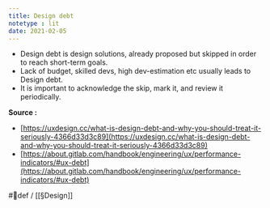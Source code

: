 ```yaml
---
title: Design debt
notetype : lit
date: 2021-02-05
---
```


- Design debt is design solutions, already proposed but skipped in order to reach short-term goals.
- Lack of budget, skilled devs, high dev-estimation etc usually leads to Design debt. 
- It is important to acknowledge the skip, mark it, and review it periodically.

**Source :**
- [https://uxdesign.cc/what-is-design-debt-and-why-you-should-treat-it-seriously-4366d33d3c89](https://uxdesign.cc/what-is-design-debt-and-why-you-should-treat-it-seriously-4366d33d3c89)
- [https://about.gitlab.com/handbook/engineering/ux/performance-indicators/#ux-debt](https://about.gitlab.com/handbook/engineering/ux/performance-indicators/#ux-debt)

#🌱def  / [[§Design]]